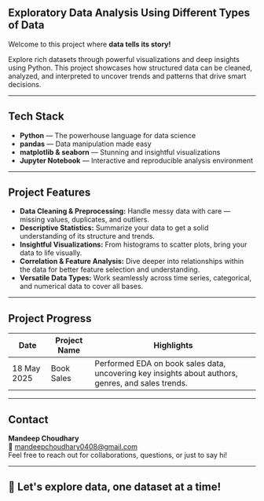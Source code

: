 ## Exploratory Data Analysis Using Different Types of Data

Welcome to this project where **data tells its story!**  

Explore rich datasets through powerful visualizations and deep insights using Python. This project showcases how structured data can be cleaned, analyzed, and interpreted to uncover trends and patterns that drive smart decisions.

---

## Tech Stack

- **Python** — The powerhouse language for data science  
- **pandas** — Data manipulation made easy  
- **matplotlib & seaborn** — Stunning and insightful visualizations  
- **Jupyter Notebook** — Interactive and reproducible analysis environment

---

## Project Features

-  **Data Cleaning & Preprocessing:** Handle messy data with care — missing values, duplicates, and outliers.  
-  **Descriptive Statistics:** Summarize your data to get a solid understanding of its structure and trends.  
-  **Insightful Visualizations:** From histograms to scatter plots, bring your data to life visually.  
-  **Correlation & Feature Analysis:** Dive deeper into relationships within the data for better feature selection and understanding.  
-  **Versatile Data Types:** Work seamlessly across time series, categorical, and numerical data to cover all bases.

---

## Project Progress

| Date        | Project Name | Highlights                                          |
|-------------|--------------|----------------------------------------------------|
| 18 May 2025 | Book Sales   | Performed EDA on book sales data, uncovering key insights about authors, genres, and sales trends. |

---

## Contact

**Mandeep Choudhary**  
📧 mandeepchoudhary0408@gmail.com  
Feel free to reach out for collaborations, questions, or just to say hi!

---

## 🔗 Let's explore data, one dataset at a time!
